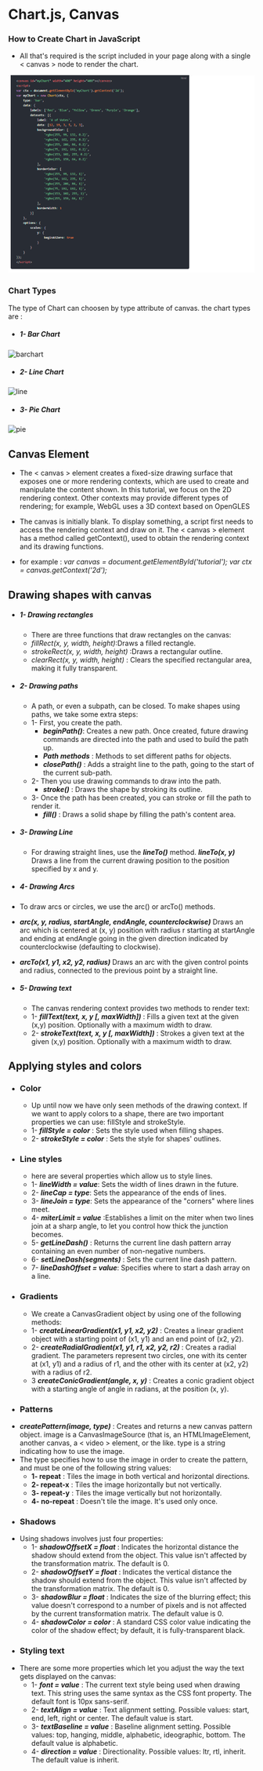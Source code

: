 # **Chart.js, Canvas**
### How to Create Chart in JavaScript 
 - All that's required is the script included in your page along with a single < canvas > node to render the chart.

![chart](images/chartc.png)

### Chart Types
The type of Chart can choosen by type attribute of canvas. the chart types are :
 - ##### 1- Bar Chart 
 ![barchart](https://i.stack.imgur.com/zieYf.png)

 - ##### 2- Line Chart
 ![line](https://vuejsexamples.net/wp-content/uploads/2017/11/vue-chartjs.png)

 - ##### 3- Pie Chart
 ![pie](https://encrypted-tbn0.gstatic.com/images?q=tbn:ANd9GcTkUk1S3m3mnrFZzaijFKaB_dSA30Wd2WzB-g&usqp=CAU)

## **Canvas Element**
 - The < canvas > element creates a fixed-size drawing surface that exposes one or more rendering contexts, which are used to create and manipulate the content shown. In this tutorial, we focus on the 2D rendering context. Other contexts may provide different types of rendering; for example, WebGL uses a 3D context based on OpenGLES

 - The canvas is initially blank. To display something, a script first needs to access the rendering context and draw on it. The < canvas > element has a method called getContext(), used to obtain the rendering context and its drawing functions.
 - for example :
    *var canvas = document.getElementById('tutorial');*
    *var ctx = canvas.getContext('2d');*

## Drawing shapes with canvas
  * ##### 1- Drawing rectangles
    - There are three functions that draw rectangles on the canvas:
    - *fillRect(x, y, width, height)*:Draws a filled rectangle.
    - *strokeRect(x, y, width, height)* :Draws a rectangular outline.
    - *clearRect(x, y, width, height)* : Clears the specified rectangular area, making it fully transparent.

  * ##### 2- Drawing paths
    -  A path, or even a subpath, can be closed. To make shapes using paths, we take some extra steps:
    - 1- First, you create the path.
        - ***beginPath()***: Creates a new path. Once created, future drawing commands are directed into the path and used to build the path up.
        - ***Path methods*** : Methods to set different paths for objects.
        - ***closePath()*** : Adds a straight line to the path, going to the start of the current sub-path.
    - 2- Then you use drawing commands to draw into the path.
        - ***stroke()*** : Draws the shape by stroking its outline.
    - 3- Once the path has been created, you can stroke or fill the path to render it.
        - ***fill()*** : Draws a solid shape by filling the path's content area.
  * ##### 3- Drawing Line
    - For drawing straight lines, use the ***lineTo()*** method. ***lineTo(x, y)*** Draws a line from the current drawing position to the position specified by x and y.

  * ##### 4- Drawing Arcs
   - To draw arcs or circles, we use the arc() or arcTo() methods.
   - ***arc(x, y, radius, startAngle, endAngle, counterclockwise)*** Draws an arc which is centered at (x, y) position with radius r starting at startAngle and ending at endAngle going in the given direction indicated by counterclockwise (defaulting to clockwise).

  - ***arcTo(x1, y1, x2, y2, radius)*** Draws an arc with the given control points and radius, connected to the previous point by a straight line.
  * ##### 5- Drawing text
    - The canvas rendering context provides two methods to render text:
    - 1- ***fillText(text, x, y [, maxWidth])*** : Fills a given text at the given (x,y) position. Optionally with a maximum width to draw.
    - 2- ***strokeText(text, x, y [, maxWidth])*** : Strokes a given text at the given (x,y) position. Optionally with a maximum width to draw.
## Applying styles and colors
* ### Color 
    - Up until now we have only seen methods of the drawing context. If we want to apply colors to a shape, there are two important properties we can use: fillStyle and strokeStyle.
    - 1- ***fillStyle = color*** : Sets the style used when filling shapes.
    - 2- ***strokeStyle = color*** : Sets the style for shapes' outlines.
* ### Line styles
    * here are several properties which allow us to style lines.
    - 1- ***lineWidth = value***: Sets the width of lines drawn in the future.
    - 2- ***lineCap = type***: Sets the appearance of the ends of lines.
    - 3- ***lineJoin = type***: Sets the appearance of the "corners" where lines meet.
    - 4- ***miterLimit = value*** :Establishes a limit on the miter when two lines join at a sharp angle, to let you control how thick the junction becomes.
    - 5- ***getLineDash()*** : Returns the current line dash pattern array containing an even number of non-negative numbers.
    - 6- ***setLineDash(segments)*** : Sets the current line dash pattern.
    - 7- ***lineDashOffset = value***: Specifies where to start a dash array on a line.
* ### Gradients
    - We create a CanvasGradient object by using one of the following methods:
    - 1- ***createLinearGradient(x1, y1, x2, y2)*** : Creates a linear gradient object with a starting point of (x1, y1) and an end point of (x2, y2).
    - 2- ***createRadialGradient(x1, y1, r1, x2, y2, r2)*** : Creates a radial gradient. The parameters represent two circles, one with its center at (x1, y1) and a radius of r1, and the other with its center at (x2, y2) with a radius of r2.
    - 3 ***createConicGradient(angle, x, y)*** : Creates a conic gradient object with a starting angle of angle in radians, at the position (x, y).
* ### Patterns
 - ***createPattern(image, type)*** : Creates and returns a new canvas pattern object. image is a CanvasImageSource (that is, an HTMLImageElement, another canvas, a < video > element, or the like. type is a string indicating how to use the image.
 - The type specifies how to use the image in order to create the pattern, and must be one of the following string values:
    - **1- repeat** : Tiles the image in both vertical and horizontal directions.
    - **2- repeat-x** : Tiles the image horizontally but not vertically.
    - **3- repeat-y** : Tiles the image vertically but not horizontally.
    - **4- no-repeat** : Doesn't tile the image. It's used only once.
* ### Shadows
- Using shadows involves just four properties:
    - 1- ***shadowOffsetX = float*** : Indicates the horizontal distance the shadow should extend from the object. This value isn't affected by the transformation matrix. The default is 0.
    - 2- ***shadowOffsetY = float*** : Indicates the vertical distance the shadow should extend from the object. This value isn't affected by the transformation matrix. The default is 0.
    - 3- ***shadowBlur = float*** : Indicates the size of the blurring effect; this value doesn't correspond to a number of pixels and is not affected by the current transformation matrix. The default value is 0.
    - 4- ***shadowColor = color*** : A standard CSS color value indicating the color of the shadow effect; by default, it is fully-transparent black.
* ### Styling text
 - There are some more properties which let you adjust the way the text gets displayed on the canvas:
    - 1- ***font = value*** : The current text style being used when drawing text. This string uses the same syntax as the CSS font property. The default font is 10px sans-serif.
    - 2- ***textAlign = value*** : Text alignment setting. Possible values: start, end, left, right or center. The default value is start.
    - 3- ***textBaseline = value*** : Baseline alignment setting. Possible values: top, hanging, middle, alphabetic, ideographic, bottom. The default value is alphabetic.
    - 4- ***direction = value*** : Directionality. Possible values: ltr, rtl, inherit. The default value is inherit.